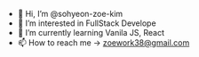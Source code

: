 - 👋 Hi, I’m @sohyeon-zoe-kim
- 👀 I’m interested in FullStack Develope
- 🌱 I’m currently learning Vanila JS, React
- 📫 How to reach me -> zoework38@gmail.com

<!---
sohyeon-zoe-kim/sohyeon-zoe-kim is a ✨ special ✨ repository because its `README.md` (this file) appears on your GitHub profile.
You can click the Preview link to take a look at your changes.
--->
